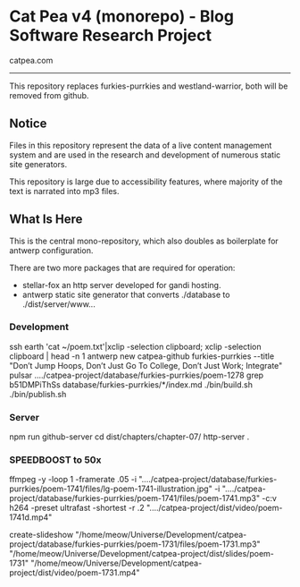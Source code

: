# Cat Pea v4 (monorepo) - Blog Software Research Project
catpea.com

---

This repository replaces furkies-purrkies and westland-warrior,
both will be removed from github.

## Notice

Files in this repository represent the data of a live content management system and are used in the research and development of numerous static site generators.

This repository is large due to accessibility features, where majority of the text is narrated into mp3 files.



## What Is Here

This is the central mono-repository, which also doubles as boilerplate for antwerp configuration.

There are two more packages that are required for operation:

- stellar-fox an http server developed for gandi hosting.
- antwerp static site generator that converts ./database to ./dist/server/www...

### Development

ssh earth 'cat ~/poem.txt'|xclip -selection clipboard; xclip -selection clipboard | head -n 1
antwerp new catpea-github furkies-purrkies --title "Don’t Jump Hoops, Don’t Just Go To College, Don’t Just Work; Integrate"
pulsar ..../catpea-project/database/furkies-purrkies/poem-1278
grep b51DMPiThSs database/furkies-purrkies/*/index.md
./bin/build.sh
./bin/publish.sh

### Server

npm run github-server
cd dist/chapters/chapter-07/
http-server .



### SPEEDBOOST to 50x

ffmpeg -y -loop 1 -framerate .05 -i "..../catpea-project/database/furkies-purrkies/poem-1741/files/lg-poem-1741-illustration.jpg" -i "..../catpea-project/database/furkies-purrkies/poem-1741/files/poem-1741.mp3" -c:v h264 -preset ultrafast -shortest -r .2 "..../catpea-project/dist/video/poem-1741d.mp4"

create-slideshow "/home/meow/Universe/Development/catpea-project/database/furkies-purrkies/poem-1731/files/poem-1731.mp3" "/home/meow/Universe/Development/catpea-project/dist/slides/poem-1731" "/home/meow/Universe/Development/catpea-project/dist/video/poem-1731.mp4"
